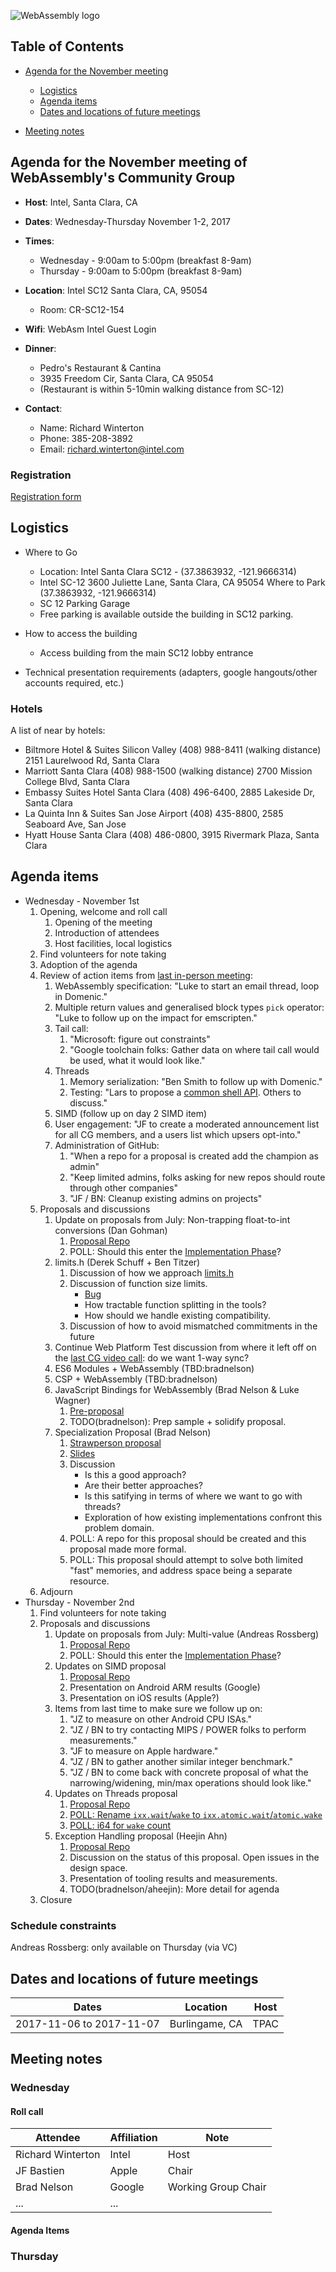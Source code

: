 ![WebAssembly logo](/images/WebAssembly.png)

## Table of Contents

* [Agenda for the November meeting](#agenda-for-the-november-meeting-of-webassemblys-community-group)

   * [Logistics](#logistics)
   * [Agenda items](#agenda-items)
   * [Dates and locations of future meetings](#dates-and-locations-of-future-meetings)

* [Meeting notes](#meeting-notes)


## Agenda for the November meeting of WebAssembly's Community Group

- **Host**: Intel, Santa Clara, CA
- **Dates**: Wednesday-Thursday November 1-2, 2017
- **Times**:
    - Wednesday - 9:00am to 5:00pm (breakfast 8-9am)
    - Thursday - 9:00am to 5:00pm (breakfast 8-9am)
- **Location**: Intel SC12 Santa Clara, CA, 95054
    - Room: CR-SC12-154
- **Wifi**: WebAsm Intel Guest Login
- **Dinner**:
    - Pedro's Restaurant & Cantina
    - 3935 Freedom Cir, Santa Clara, CA 95054
    - (Restaurant is within 5-10min walking distance from SC-12)

- **Contact**:
    - Name: Richard Winterton
    - Phone: 385-208-3892
    - Email: richard.winterton@intel.com

### Registration

[Registration form](https://goo.gl/forms/4xKG3kJ6IpBYwPKD2)


## Logistics

* Where to Go
  - Location:  Intel Santa Clara SC12 - (37.3863932, -121.9666314)
  - Intel SC-12 3600 Juliette Lane, Santa Clara, CA  95054
  Where to Park (37.3863932, -121.9666314)
  - SC 12 Parking Garage
  - Free parking is available outside the building in SC12 parking.

* How to access the building
  - Access building from the main SC12 lobby entrance

* Technical presentation requirements (adapters, google hangouts/other accounts required, etc.)
 

### Hotels

A list of near by hotels:

* Biltmore Hotel & Suites Silicon Valley (408) 988-8411 (walking distance) 2151 Laurelwood Rd, Santa Clara
* Marriott Santa Clara (408) 988-1500 (walking distance) 2700 Mission College Blvd, Santa Clara
* Embassy Suites Hotel Santa Clara (408) 496-6400, 2885 Lakeside Dr, Santa Clara
* La Quinta Inn & Suites San Jose Airport (408) 435-8800, 2585 Seaboard Ave, San Jose
* Hyatt House Santa Clara (408) 486-0800, 3915 Rivermark Plaza, Santa Clara

## Agenda items

* Wednesday - November 1st
    1. Opening, welcome and roll call
        1. Opening of the meeting
        1. Introduction of attendees
        1. Host facilities, local logistics
    1. Find volunteers for note taking
    1. Adoption of the agenda
    1. Review of action items from [last in-person meeting](https://github.com/WebAssembly/meetings/blob/master/2017/CG-07.md):
        1. WebAssembly specification: "Luke to start an email thread, loop in Domenic."
        1. Multiple return values and generalised block types `pick` operator: "Luke to follow up on the impact for emscripten."
        1. Tail call:
            1. "Microsoft: figure out constraints"
            1. "Google toolchain folks: Gather data on where tail call would be used, what it would look like."
        1. Threads
            1. Memory serialization: "Ben Smith to follow up with Domenic."
            1. Testing: "Lars to propose a [common shell API](https://github.com/WebAssembly/threads/issues/52). Others to discuss."
        1. SIMD (follow up on day 2 SIMD item)
        1. User engagement: "JF to create a moderated announcement list for all CG members, and a users list which upsers opt-into."
        1. Administration of GitHub:
            1. "When a repo for a proposal is created add the champion as admin"
            1. "Keep limited admins, folks asking for new repos should route through other companies"
            1. "JF / BN: Cleanup existing admins on projects"
    1. Proposals and discussions
       1. Update on proposals from July: Non-trapping float-to-int conversions (Dan Gohman)
            1. [Proposal Repo](https://github.com/WebAssembly/nontrapping-float-to-int-conversions)
            1. POLL: Should this enter the [Implementation Phase](https://github.com/WebAssembly/meetings/blob/master/process/phases.md#3-implementation-phase-community--working-group)?
       1. limits.h (Derek Schuff + Ben Titzer)
            1. Discussion of how we approach [limits.h](https://github.com/v8/v8/blob/master/src/wasm/wasm-limits.h)
            1. Discussion of function size limits.
                * [Bug](https://github.com/WebAssembly/design/issues/1138)
                * How tractable function splitting in the tools?
                * How should we handle existing compatibility.
            1. Discussion of how to avoid mismatched commitments in the future
       1. Continue Web Platform Test discussion from where it left off on the [last CG video call](https://github.com/WebAssembly/meetings/blob/master/2017/CG-10-17.md): do we want 1-way sync?
       1. ES6 Modules + WebAssembly (TBD:bradnelson)
       1. CSP + WebAssembly (TBD:bradnelson)
       1. JavaScript Bindings for WebAssembly (Brad Nelson & Luke Wagner)
            1. [Pre-proposal](https://github.com/flagxor/spec/blob/jsdom/proposals/jsdom/Overview.md)
            1. TODO(bradnelson): Prep sample + solidify proposal.
       1. Specialization Proposal (Brad Nelson)
            1. [Strawperson proposal](https://github.com/flagxor/spec/blob/specialization/proposals/specialization.md)
            1. [Slides](https://docs.google.com/presentation/d/1ofJm3i3pdmRcCV3XdazzZEBYVfjUXOxfB1Pdrc14eu0/edit?usp=sharing)
            1. Discussion
                * Is this a good approach?
                * Are their better approaches?
                * Is this satifying in terms of where we want to go with threads?
                * Exploration of how existing implementations confront this problem domain.
            1. POLL: A repo for this proposal should be created and this proposal made more formal.
            1. POLL: This proposal should attempt to solve both limited "fast" memories, and address space being a separate resource.
    1. Adjourn
* Thursday - November 2nd
    1. Find volunteers for note taking
    1. Proposals and discussions
       1. Update on proposals from July: Multi-value (Andreas Rossberg)
            1. [Proposal Repo](https://github.com/WebAssembly/multi-value)
            1. POLL: Should this enter the [Implementation Phase](https://github.com/WebAssembly/meetings/blob/master/process/phases.md#3-implementation-phase-community--working-group)?
       1. Updates on SIMD proposal
            1. [Proposal Repo](https://github.com/WebAssembly/simd/blob/master/proposals/simd/SIMD.md)
            1. Presentation on Android ARM results (Google)
            1. Presentation on iOS results (Apple?)
       1. Items from last time to make sure we follow up on:
            1. "JZ to measure on other Android CPU ISAs."
            1. "JZ / BN to try contacting MIPS / POWER folks to perform measurements."
            1. "JF to measure on Apple hardware."
            1. "JZ / BN to gather another similar integer benchmark."
            1. "JZ / BN to come back with concrete proposal of what the narrowing/widening, min/max operations should look like."
       1. Updates on Threads proposal
            1. [Proposal Repo](https://github.com/WebAssembly/threads)
            1. [POLL: Rename `ixx.wait`/`wake` to `ixx.atomic.wait`/`atomic.wake`](https://github.com/WebAssembly/threads/pull/76#pullrequestreview-72475389)
            1. [POLL: i64 for `wake` count](https://github.com/WebAssembly/threads/issues/72)
       1. Exception Handling proposal (Heejin Ahn)
            1. [Proposal Repo](https://github.com/WebAssembly/exception-handling)
            1. Discussion on the status of this proposal. Open issues in the design space.
            1. Presentation of tooling results and measurements.
            1. TODO(bradnelson/aheejin): More detail for agenda
    1. Closure

### Schedule constraints

Andreas Rossberg: only available on Thursday (via VC)

## Dates and locations of future meetings

| Dates                    | Location          | Host       |
|--------------------------|-------------------|------------|
| 2017-11-06 to 2017-11-07 | Burlingame, CA    | TPAC       |

## Meeting notes

### Wednesday

#### Roll call

| Attendee | Affiliation | Note |
|----------|-------------|------|
| Richard Winterton | Intel | Host |
| JF Bastien | Apple | Chair |
| Brad Nelson | Google | Working Group Chair |
| ... | ... |  |

#### Agenda Items

### Thursday
